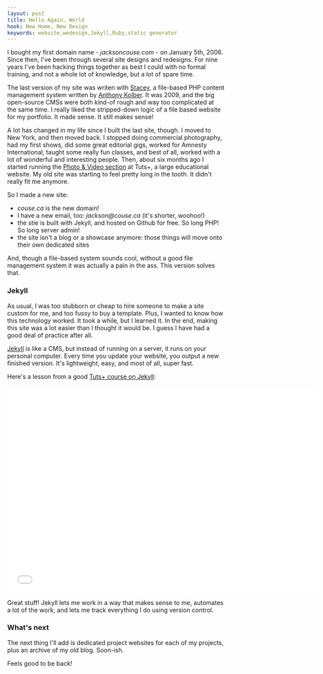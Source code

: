 ```yaml
---
layout: post
title: Hello Again, World
hook: New Home, New Design
keywords: website,wedesign,Jekyll,Ruby,static generator
---
```


I bought my first domain name - _jacksoncouse.com_ - on January 5th, 2006. Since then, I've been through several site designs and redesigns. For nine years I've been hacking things together as best I could with no formal training, and not a whole lot of knowledge, but a lot of spare time.

The last version of my site was writen with [Stacey](http://staceyapp.com/), a file-based PHP content management system written by [Anthony Kolber](http://www.kolber.info). It was 2009, and the big open-source CMSs were both kind-of rough and way too complicated at the same time. I really liked the stripped-down logic of a file based website for my portfolio. It made sense. It still makes sense!

A lot has changed in my life since I built the last site, though. I moved to New York, and then moved back. I stopped doing commercial photography, had my first shows, did some great editorial gigs, worked for Amnesty International, taught some really fun classes, and best of all, worked with a lot of wonderful and interesting people. Then, about six months ago I started running the [Photo & Video section](http://photo.tutsplus.com) at Tuts+, a large educational website. My old site was starting to feel pretty long in the tooth. It didn't really fit me anymore.

So I made a new site: 

- _couse.ca_ is the new domain! 
- I have a new email, too: _jackson@couse.ca_ (it's shorter, woohoo!)
- the stie is built with Jekyll, and hosted on Github for free. So long PHP! So long server admin!
- the site isn't a blog or a showcase anymore: those things will move onto their own dedicated sites

And, though a file-based system sounds cool, without a good file management system it was actually a pain in the ass. This version solves that. 

### Jekyll

As usual, I was too stubborn or cheap to hire someone to make a site custom for me, and too fussy to buy a template. Plus, I wanted to know how this technology worked. It took a while, but I learned it. In the end, making this site was a lot easier than I thought it would be. I guess I have had a good deal of practice after all.

[Jekyll](http://jekyllrb.com/) is like a CMS, but instead of running on a server, it runs on your personal computer. Every time you update your website, you output a new finished version. It's lightweight, easy, and most of all, super fast. 

Here's a lesson from a good [Tuts+ course on Jekyll](http://code.tutsplus.com/courses/jekyll-essentials):

<iframe width="720" height="480" src="//www.youtube.com/embed/6FBwEnF_n2M?rel=0" frameborder="0" allowfullscreen></iframe>

Great stuff! Jekyll lets me work in a way that makes sense to me, automates a lot of the work, and lets me track everything I do using version control.

### What's next

The next thing I'll add is dedicated project websites for each of my projects, plus an archive of my old blog. Soon-ish.

Feels good to be back!

